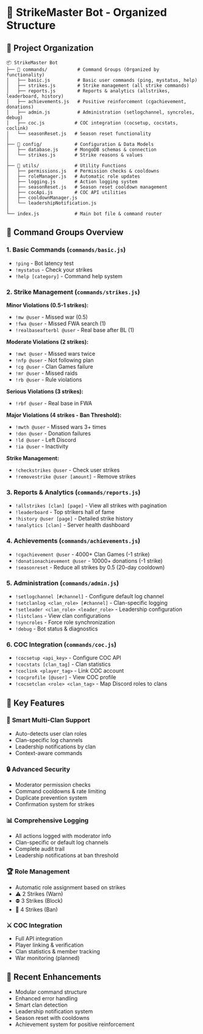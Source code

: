 
# 🤖 StrikeMaster Bot - Organized Structure

## 📁 Project Organization

```
📦 StrikeMaster Bot
├── 📁 commands/           # Command Groups (Organized by functionality)
│   ├── basic.js          # Basic user commands (ping, mystatus, help)
│   ├── strikes.js        # Strike management (all strike commands)
│   ├── reports.js        # Reports & analytics (allstrikes, leaderboard, history)
│   ├── achievements.js   # Positive reinforcement (cgachievement, donations)
│   ├── admin.js          # Administration (setlogchannel, syncroles, debug)
│   ├── coc.js           # COC integration (cocsetup, cocstats, coclink)
│   └── seasonReset.js   # Season reset functionality
│
├── 📁 config/            # Configuration & Data Models
│   ├── database.js      # MongoDB schemas & connection
│   └── strikes.js       # Strike reasons & values
│
├── 📁 utils/             # Utility Functions
│   ├── permissions.js   # Permission checks & cooldowns
│   ├── roleManager.js   # Automatic role updates
│   ├── logging.js       # Action logging system
│   ├── seasonReset.js   # Season reset cooldown management
│   ├── cocApi.js        # COC API utilities
│   ├── cooldownManager.js
│   └── leadershipNotification.js
│
└── index.js             # Main bot file & command router
```

## 🎯 Command Groups Overview

### 1. **Basic Commands** (`commands/basic.js`)
- `!ping` - Bot latency test
- `!mystatus` - Check your strikes
- `!help [category]` - Command help system

### 2. **Strike Management** (`commands/strikes.js`)
**Minor Violations (0.5-1 strikes):**
- `!mw @user` - Missed war (0.5)
- `!fwa @user` - Missed FWA search (1)
- `!realbaseafterbl @user` - Real base after BL (1)

**Moderate Violations (2 strikes):**
- `!mwt @user` - Missed wars twice
- `!nfp @user` - Not following plan
- `!cg @user` - Clan Games failure
- `!mr @user` - Missed raids
- `!rb @user` - Rule violations

**Serious Violations (3 strikes):**
- `!rbf @user` - Real base in FWA

**Major Violations (4 strikes - Ban Threshold):**
- `!mwth @user` - Missed wars 3+ times
- `!don @user` - Donation failures
- `!ld @user` - Left Discord
- `!ia @user` - Inactivity

**Strike Management:**
- `!checkstrikes @user` - Check user strikes
- `!removestrike @user [amount]` - Remove strikes

### 3. **Reports & Analytics** (`commands/reports.js`)
- `!allstrikes [clan] [page]` - View all strikes with pagination
- `!leaderboard` - Top strikers hall of fame
- `!history @user [page]` - Detailed strike history
- `!analytics [clan]` - Server health dashboard

### 4. **Achievements** (`commands/achievements.js`)
- `!cgachievement @user` - 4000+ Clan Games (-1 strike)
- `!donationachievement @user` - 10000+ donations (-1 strike)
- `!seasonreset` - Reduce all strikes by 0.5 (20-day cooldown)

### 5. **Administration** (`commands/admin.js`)
- `!setlogchannel [#channel]` - Configure default log channel
- `!setclanlog <clan_role> [#channel]` - Clan-specific logging
- `!setleader <clan_role> <leader_role>` - Leadership configuration
- `!listclans` - View clan configurations
- `!syncroles` - Force role synchronization
- `!debug` - Bot status & diagnostics

### 6. **COC Integration** (`commands/coc.js`)
- `!cocsetup <api_key>` - Configure COC API
- `!cocstats [clan_tag]` - Clan statistics
- `!coclink <player_tag>` - Link COC account
- `!cocprofile [@user]` - View COC profile
- `!cocsetclan <role> <clan_tag>` - Map Discord roles to clans

## 🔧 Key Features

### 🎯 **Smart Multi-Clan Support**
- Auto-detects user clan roles
- Clan-specific log channels
- Leadership notifications by clan
- Context-aware commands

### 🔒 **Advanced Security**
- Moderator permission checks
- Command cooldowns & rate limiting
- Duplicate prevention system
- Confirmation system for strikes

### 📊 **Comprehensive Logging**
- All actions logged with moderator info
- Clan-specific or default log channels
- Complete audit trail
- Leadership notifications at ban threshold

### 🏆 **Role Management**
- Automatic role assignment based on strikes
- ⚠️ 2 Strikes (Warn)
- ⛔ 3 Strikes (Block) 
- 🚫 4 Strikes (Ban)

### ⚔️ **COC Integration**
- Full API integration
- Player linking & verification
- Clan statistics & member tracking
- War monitoring (planned)

## 🚀 **Recent Enhancements**
- Modular command structure
- Enhanced error handling
- Smart clan detection
- Leadership notification system
- Season reset with cooldowns
- Achievement system for positive reinforcement
